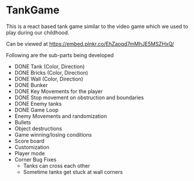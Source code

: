 # TankGame
This is a react based tank game similar to the video game which we used to play during our childhood.

Can be viewed at https://embed.plnkr.co/EhZaoqd7mMhJE5MSZHxQ/

Following are the sub-parts being developed

- DONE Tank (Color, Direction)
- DONE Bricks (Color, Direction)
- DONE Wall (Color, Direction)
- DONE Bunker
- DONE Key Movements for the player
- DONE Stop movement on obstruction and boundaries
- DONE Enemy tanks
- DONE Game Loop
- Enemy Movements and randomization
- Bullets
- Object destructions
- Game winning/losing conditions
- Score board
- Customization
- Player mode
- Corner Bug Fixes
	- Tanks can cross each other
	- Sometime tanks get stuck at wall corners